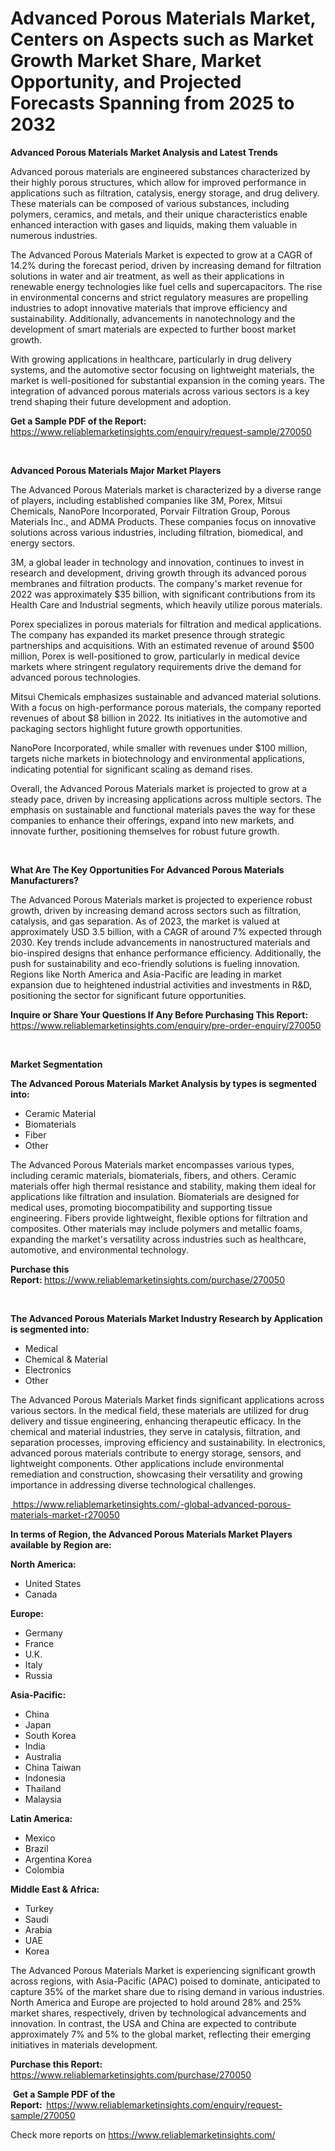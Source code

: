 <p><h1>Advanced Porous Materials Market, Centers on Aspects such as Market Growth Market Share, Market Opportunity, and Projected Forecasts Spanning from 2025 to 2032</h1></p><p><strong>Advanced Porous Materials Market Analysis and Latest Trends</strong></p>
<p><p>Advanced porous materials are engineered substances characterized by their highly porous structures, which allow for improved performance in applications such as filtration, catalysis, energy storage, and drug delivery. These materials can be composed of various substances, including polymers, ceramics, and metals, and their unique characteristics enable enhanced interaction with gases and liquids, making them valuable in numerous industries.</p><p>The Advanced Porous Materials Market is expected to grow at a CAGR of 14.2% during the forecast period, driven by increasing demand for filtration solutions in water and air treatment, as well as their applications in renewable energy technologies like fuel cells and supercapacitors. The rise in environmental concerns and strict regulatory measures are propelling industries to adopt innovative materials that improve efficiency and sustainability. Additionally, advancements in nanotechnology and the development of smart materials are expected to further boost market growth. </p><p>With growing applications in healthcare, particularly in drug delivery systems, and the automotive sector focusing on lightweight materials, the market is well-positioned for substantial expansion in the coming years. The integration of advanced porous materials across various sectors is a key trend shaping their future development and adoption.</p></p>
<p><strong>Get a Sample PDF of the Report:&nbsp;</strong> <a href="https://www.reliablemarketinsights.com/enquiry/request-sample/270050?utm_campaign=2206&utm_medium=2&utm_source=Github&utm_content=ia&utm_term=31012025&utm_id=advanced-porous-materials">https://www.reliablemarketinsights.com/enquiry/request-sample/270050</a></p>
<p>&nbsp;</p>
<p><strong>Advanced Porous Materials Major Market Players</strong></p>
<p><p>The Advanced Porous Materials market is characterized by a diverse range of players, including established companies like 3M, Porex, Mitsui Chemicals, NanoPore Incorporated, Porvair Filtration Group, Porous Materials Inc., and ADMA Products. These companies focus on innovative solutions across various industries, including filtration, biomedical, and energy sectors.</p><p>3M, a global leader in technology and innovation, continues to invest in research and development, driving growth through its advanced porous membranes and filtration products. The company's market revenue for 2022 was approximately $35 billion, with significant contributions from its Health Care and Industrial segments, which heavily utilize porous materials.</p><p>Porex specializes in porous materials for filtration and medical applications. The company has expanded its market presence through strategic partnerships and acquisitions. With an estimated revenue of around $500 million, Porex is well-positioned to grow, particularly in medical device markets where stringent regulatory requirements drive the demand for advanced porous technologies.</p><p>Mitsui Chemicals emphasizes sustainable and advanced material solutions. With a focus on high-performance porous materials, the company reported revenues of about $8 billion in 2022. Its initiatives in the automotive and packaging sectors highlight future growth opportunities.</p><p>NanoPore Incorporated, while smaller with revenues under $100 million, targets niche markets in biotechnology and environmental applications, indicating potential for significant scaling as demand rises.</p><p>Overall, the Advanced Porous Materials market is projected to grow at a steady pace, driven by increasing applications across multiple sectors. The emphasis on sustainable and functional materials paves the way for these companies to enhance their offerings, expand into new markets, and innovate further, positioning themselves for robust future growth.</p></p>
<p>&nbsp;</p>
<p><strong>What Are The Key Opportunities For Advanced Porous Materials Manufacturers?</strong></p>
<p><p>The Advanced Porous Materials market is projected to experience robust growth, driven by increasing demand across sectors such as filtration, catalysis, and gas separation. As of 2023, the market is valued at approximately USD 3.5 billion, with a CAGR of around 7% expected through 2030. Key trends include advancements in nanostructured materials and bio-inspired designs that enhance performance efficiency. Additionally, the push for sustainability and eco-friendly solutions is fueling innovation. Regions like North America and Asia-Pacific are leading in market expansion due to heightened industrial activities and investments in R&D, positioning the sector for significant future opportunities.</p></p>
<p><strong>Inquire or Share Your Questions If Any Before Purchasing This Report:</strong> <a href="https://www.reliablemarketinsights.com/enquiry/pre-order-enquiry/270050?utm_campaign=2206&utm_medium=2&utm_source=Github&utm_content=ia&utm_term=31012025&utm_id=advanced-porous-materials">https://www.reliablemarketinsights.com/enquiry/pre-order-enquiry/270050</a></p>
<p>&nbsp;</p>
<p><strong>Market Segmentation</strong></p>
<p><strong>The Advanced Porous Materials Market Analysis by types is segmented into:</strong></p>
<p><ul><li>Ceramic Material</li><li>Biomaterials</li><li>Fiber</li><li>Other</li></ul></p>
<p><p>The Advanced Porous Materials market encompasses various types, including ceramic materials, biomaterials, fibers, and others. Ceramic materials offer high thermal resistance and stability, making them ideal for applications like filtration and insulation. Biomaterials are designed for medical uses, promoting biocompatibility and supporting tissue engineering. Fibers provide lightweight, flexible options for filtration and composites. Other materials may include polymers and metallic foams, expanding the market's versatility across industries such as healthcare, automotive, and environmental technology.</p></p>
<p><strong>Purchase this Report:&nbsp;</strong><a href="https://www.reliablemarketinsights.com/purchase/270050?utm_campaign=2206&utm_medium=2&utm_source=Github&utm_content=ia&utm_term=31012025&utm_id=advanced-porous-materials">https://www.reliablemarketinsights.com/purchase/270050</a></p>
<p>&nbsp;</p>
<p><strong>The Advanced Porous Materials Market Industry Research by Application is segmented into:</strong></p>
<p><ul><li>Medical</li><li>Chemical & Material</li><li>Electronics</li><li>Other</li></ul></p>
<p><p>The Advanced Porous Materials Market finds significant applications across various sectors. In the medical field, these materials are utilized for drug delivery and tissue engineering, enhancing therapeutic efficacy. In the chemical and material industries, they serve in catalysis, filtration, and separation processes, improving efficiency and sustainability. In electronics, advanced porous materials contribute to energy storage, sensors, and lightweight components. Other applications include environmental remediation and construction, showcasing their versatility and growing importance in addressing diverse technological challenges.</p></p>
<p><a href="https://www.reliablemarketinsights.com/-global-advanced-porous-materials-market-r270050?utm_campaign=2206&utm_medium=2&utm_source=Github&utm_content=ia&utm_term=31012025&utm_id=advanced-porous-materials">&nbsp;https://www.reliablemarketinsights.com/-global-advanced-porous-materials-market-r270050</a></p>
<p><strong>In terms of Region, the Advanced Porous Materials Market Players available by Region are:</strong></p>
<p>
    <p> <strong> North America: </strong>
        <ul>
            <li>United States</li>
            <li>Canada</li>
        </ul>
        </p> 
    <p> <strong> Europe: </strong>
        <ul>
            <li>Germany</li>
            <li>France</li>
            <li>U.K.</li>
            <li>Italy</li>
            <li>Russia</li>
        </ul>
        </p> 
    <p> <strong> Asia-Pacific: </strong>
        <ul>
            <li>China</li>
            <li>Japan</li>
            <li>South Korea</li>
            <li>India</li>
            <li>Australia</li>
            <li>China Taiwan</li>
            <li>Indonesia</li>
            <li>Thailand</li>
            <li>Malaysia</li>
        </ul>
        </p> 
    <p> <strong> Latin America: </strong>
        <ul>
            <li>Mexico</li>
            <li>Brazil</li>
            <li>Argentina Korea</li>
            <li>Colombia</li>
        </ul>
        </p> 
    <p> <strong> Middle East & Africa: </strong>
        <ul>
            <li>Turkey</li>
            <li>Saudi</li>
            <li>Arabia</li>
            <li>UAE</li>
            <li>Korea</li>
        </ul>
    </p>
    </p>
<p><p>The Advanced Porous Materials Market is experiencing significant growth across regions, with Asia-Pacific (APAC) poised to dominate, anticipated to capture 35% of the market share due to rising demand in various industries. North America and Europe are projected to hold around 28% and 25% market shares, respectively, driven by technological advancements and innovation. In contrast, the USA and China are expected to contribute approximately 7% and 5% to the global market, reflecting their emerging initiatives in materials development.</p></p>
<p><strong>Purchase this Report: </strong><a href="https://www.reliablemarketinsights.com/purchase/270050?utm_campaign=2206&utm_medium=2&utm_source=Github&utm_content=ia&utm_term=31012025&utm_id=advanced-porous-materials">https://www.reliablemarketinsights.com/purchase/270050</a></p>
<p>&nbsp;<strong>Get a Sample PDF of the Report:&nbsp;&nbsp;</strong><a href="https://www.reliablemarketinsights.com/enquiry/request-sample/270050?utm_campaign=2206&utm_medium=2&utm_source=Github&utm_content=ia&utm_term=31012025&utm_id=advanced-porous-materials">https://www.reliablemarketinsights.com/enquiry/request-sample/270050</a></p>
<p><strong></strong></p>
<p>Check more reports on <a href="https://www.reliablemarketinsights.com/?utm_campaign=2206&utm_medium=2&utm_source=Github&utm_content=ia&utm_term=31012025&utm_id=advanced-porous-materials">https://www.reliablemarketinsights.com/</a></p>